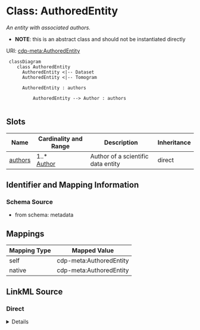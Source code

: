 # Class: AuthoredEntity


_An entity with associated authors._




* __NOTE__: this is an abstract class and should not be instantiated directly


URI: [cdp-meta:AuthoredEntity](metadataAuthoredEntity)




```mermaid
 classDiagram
    class AuthoredEntity
      AuthoredEntity <|-- Dataset
      AuthoredEntity <|-- Tomogram

      AuthoredEntity : authors

          AuthoredEntity --> Author : authors


```




<!-- no inheritance hierarchy -->


## Slots

| Name | Cardinality and Range | Description | Inheritance |
| ---  | --- | --- | --- |
| [authors](authors.md) | 1..* <br/> [Author](Author.md) | Author of a scientific data entity | direct |









## Identifier and Mapping Information







### Schema Source


* from schema: metadata





## Mappings

| Mapping Type | Mapped Value |
| ---  | ---  |
| self | cdp-meta:AuthoredEntity |
| native | cdp-meta:AuthoredEntity |





## LinkML Source

<!-- TODO: investigate https://stackoverflow.com/questions/37606292/how-to-create-tabbed-code-blocks-in-mkdocs-or-sphinx -->

### Direct

<details>
```yaml
name: AuthoredEntity
description: An entity with associated authors.
from_schema: metadata
abstract: true
attributes:
  authors:
    name: authors
    description: Author of a scientific data entity.
    from_schema: metadata
    rank: 1000
    multivalued: true
    list_elements_ordered: true
    alias: authors
    owner: AuthoredEntity
    domain_of:
    - AuthoredEntity
    - AnnotatoredEntity
    - Dataset
    - Tomogram
    - Annotation
    range: Author
    required: true
    inlined: true
    inlined_as_list: true

```
</details>

### Induced

<details>
```yaml
name: AuthoredEntity
description: An entity with associated authors.
from_schema: metadata
abstract: true
attributes:
  authors:
    name: authors
    description: Author of a scientific data entity.
    from_schema: metadata
    rank: 1000
    multivalued: true
    list_elements_ordered: true
    alias: authors
    owner: AuthoredEntity
    domain_of:
    - AuthoredEntity
    - AnnotatoredEntity
    - Dataset
    - Tomogram
    - Annotation
    range: Author
    required: true
    inlined: true
    inlined_as_list: true

```
</details>
